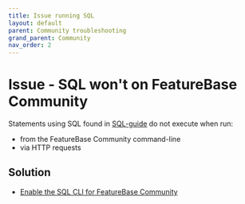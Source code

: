 ```yaml
---
title: Issue running SQL
layout: default
parent: Community troubleshooting
grand_parent: Community
nav_order: 2
---
```


# Issue - SQL won't on FeatureBase Community

Statements using SQL found in [SQL-guide](/docs/sql-guide/sql-guide-home) do not execute when run:
* from the FeatureBase Community command-line
* via HTTP requests

## Solution

* [Enable the SQL CLI for FeatureBase Community](/docs/community/com-config/com-config-sql-cli-enable)
